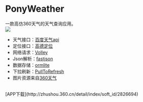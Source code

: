 # PonyWeather
一款高仿360天气的天气查询应用。<br>
![](https://github.com/ChanWong21/Weather/blob/master/art/screenshot.gif)<br>
* 天气接口：[百度天气api](http://blog.csdn.net/yongyinmg/article/details/36682683)
* 定位接口：[高德定位](http://lbs.amap.com/api/android-location-sdk/)
* 网络请求：[Volley](https://developer.android.com/training/volley/index.html)
* Json解析：[fastjson](https://github.com/alibaba/fastjson)
* 数据存储：[ormlite](https://github.com/j256/ormlite-android)
* 下拉刷新：[PullToRefresh](https://github.com/chrisbanes/Android-PullToRefresh)
* 图片资源来自[360天气](http://zhushou.360.cn/detail/index/soft_id/92235)<br>
<br>
[APP下载](http://zhushou.360.cn/detail/index/soft_id/2826694)
